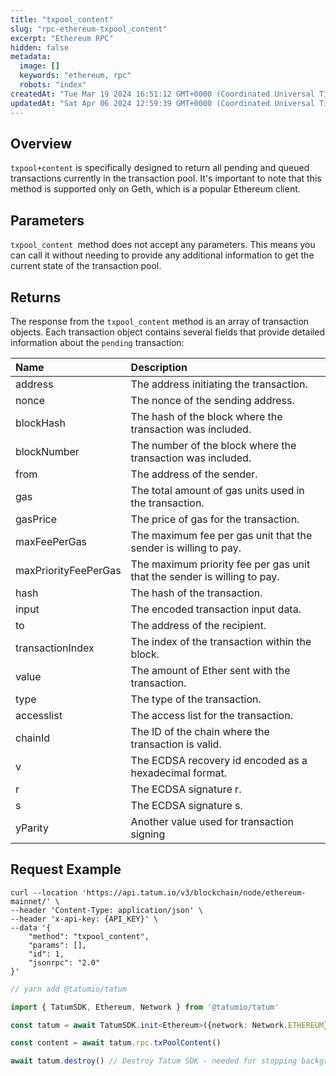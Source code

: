 ```yaml
---
title: "txpool_content"
slug: "rpc-ethereum-txpool_content"
excerpt: "Ethereum RPC"
hidden: false
metadata: 
  image: []
  keywords: "ethereum, rpc"
  robots: "index"
createdAt: "Tue Mar 19 2024 16:51:12 GMT+0000 (Coordinated Universal Time)"
updatedAt: "Sat Apr 06 2024 12:59:39 GMT+0000 (Coordinated Universal Time)"
---
```

## Overview

`txpool+content` is specifically designed to return all pending and queued transactions currently in the transaction pool. It's important to note that this method is supported only on Geth, which is a popular Ethereum client.

## Parameters

`txpool_content `method does not accept any parameters. This means you can call it without needing to provide any additional information to get the current state of the transaction pool.

## Returns

The response from the `txpool_content` method is an array of transaction objects. Each transaction object contains several fields that provide detailed information about the `pending` transaction:

| Name                 | Description                                                              |
| :------------------- | :----------------------------------------------------------------------- |
| address              | The address initiating the transaction.                                  |
| nonce                | The nonce of the sending address.                                        |
| blockHash            | The hash of the block where the transaction was included.                |
| blockNumber          | The number of the block where the transaction was included.              |
| from                 | The address of the sender.                                               |
| gas                  | The total amount of gas units used in the transaction.                   |
| gasPrice             | The price of gas for the transaction.                                    |
| maxFeePerGas         | The maximum fee per gas unit that the sender is willing to pay.          |
| maxPriorityFeePerGas | The maximum priority fee per gas unit that the sender is willing to pay. |
| hash                 | The hash of the transaction.                                             |
| input                | The encoded transaction input data.                                      |
| to                   | The address of the recipient.                                            |
| transactionIndex     | The index of the transaction within the block.                           |
| value                | The amount of Ether sent with the transaction.                           |
| type                 | The type of the transaction.                                             |
| accesslist           | The access list for the transaction.                                     |
| chainId              | The ID of the chain where the transaction is valid.                      |
| v                    | The ECDSA recovery id encoded as a hexadecimal format.                   |
| r                    | The ECDSA signature r.                                                   |
| s                    | The ECDSA signature s.                                                   |
| yParity              | Another value used for transaction signing                               |

## Request Example

```curl cURL
curl --location 'https://api.tatum.io/v3/blockchain/node/ethereum-mainnet/' \
--header 'Content-Type: application/json' \
--header 'x-api-key: {API_KEY}' \
--data '{
    "method": "txpool_content",
    "params": [],
    "id": 1,
    "jsonrpc": "2.0"
}'
```
```typescript JS SDK
// yarn add @tatumio/tatum

import { TatumSDK, Ethereum, Network } from '@tatumio/tatum'

const tatum = await TatumSDK.init<Ethereum>({network: Network.ETHEREUM})

const content = await tatum.rpc.txPoolContent()

await tatum.destroy() // Destroy Tatum SDK - needed for stopping background jobs
```

